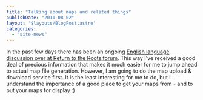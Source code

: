 ```yaml
---
title: "Talking about maps and related things"
publishDate: "2011-08-02"
layout: '$layouts/BlogPost.astro'
categories: 
  - "site-news"
---
```


In the past few days there has been an ongoing [English language discussion over at Return to the Roots forum](http://www.siedler25.org/index.php?com=forum&mod=forum&action=thread&id=750&start=1). This way I've received a good deal of precious information that makes it much easier for me to jump ahead to actual map file generation. However, I am going to do the map upload & download service first. It is the least interesting for me to do, but I understand the importance of a good place to get your maps from - and to put your maps for display :)
